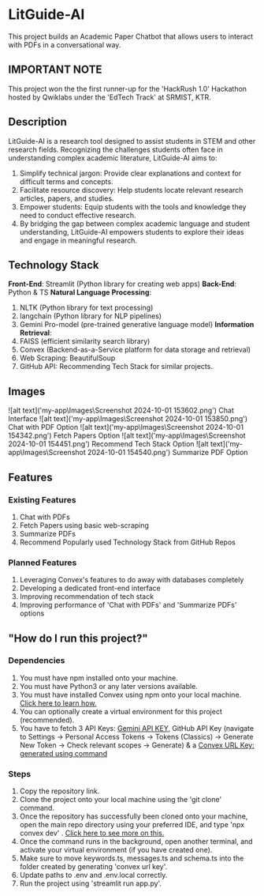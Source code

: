 # LitGuide-AI

This project builds an Academic Paper Chatbot that allows users to interact with PDFs in a conversational way.

## IMPORTANT NOTE

This project won the the first runner-up for the 'HackRush 1.0' Hackathon hosted by Qwiklabs under the 'EdTech Track' at SRMIST, KTR.

## Description

LitGuide-AI is a research tool designed to assist students in STEM and other research fields. Recognizing the challenges students often face in understanding complex academic literature, LitGuide-AI aims to:

1. Simplify technical jargon: Provide clear explanations and context for difficult terms and concepts.
2. Facilitate resource discovery: Help students locate relevant research articles, papers, and studies.
3. Empower students: Equip students with the tools and knowledge they need to conduct effective research.
4. By bridging the gap between complex academic language and student understanding, LitGuide-AI empowers students to explore their ideas and engage in meaningful research.

## Technology Stack

**Front-End**: Streamlit (Python library for creating web apps)
**Back-End**: Python & TS
**Natural Language Processing**:

1. NLTK (Python library for text processing)
2. langchain (Python library for NLP pipelines)
3. Gemini Pro-model (pre-trained generative language model)
   **Information Retrieval**:
4. FAISS (efficient similarity search library)
5. Convex (Backend-as-a-Service platform for data storage and retrieval)
6. Web Scraping: BeautifulSoup
7. GitHub API: Recommending Tech Stack for similar projects.

## Images

![alt text]('my-app\Images\Screenshot 2024-10-01 153602.png')
Chat Interface
![alt text]('my-app\Images\Screenshot 2024-10-01 153850.png')
Chat with PDF Option
![alt text]('my-app\Images\Screenshot 2024-10-01 154342.png')
Fetch Papers Option
![alt text]('my-app\Images\Screenshot 2024-10-01 154451.png')
Recommend Tech Stack Option
![alt text]('my-app\Images\Screenshot 2024-10-01 154540.png')
Summarize PDF Option

## Features

### Existing Features

1. Chat with PDFs
2. Fetch Papers using basic web-scraping
3. Summarize PDFs
4. Recommend Popularly used Technology Stack from GitHub Repos

### Planned Features

1. Leveraging Convex's features to do away with databases completely
2. Developing a dedicated front-end interface
3. Improving recommendation of tech stack
4. Improving performance of 'Chat with PDFs' and 'Summarize PDFs' options

## "How do I run this project?"

### Dependencies

1. You must have npm installed onto your machine.
2. You must have Python3 or any later versions available.
3. You must have installed Convex using npm onto your local machine. [Click here to learn how.](https://docs.convex.dev/quickstart/python)
4. You can optionally create a virtual environment for this project (recommended).
5. You have to fetch 3 API Keys: [Gemini API KEY](https://www.youtube.com/watch?v=OVnnVnLZPEo&pp=ygUSZ2V0IGdlbWluaSBhcGkga2V5), GitHub API Key (navigate to Settings -> Personal Access Tokens -> Tokens (Classics) -> Generate New Token -> Check relevant scopes -> Generate) & a [Convex URL Key: generated using command](https://docs.convex.dev/get-started)

### Steps

1. Copy the repository link.
2. Clone the project onto your local machine using the 'git clone' command.
3. Once the repository has successfully been cloned onto your machine, open the main repo directory using your preferred IDE, and type 'npx convex dev' . [Click here to see more on this.](https://docs.convex.dev/get-started)
4. Once the command runs in the background, open another terminal, and activate your virtual environment (if you have created one).
5. Make sure to move keywords.ts, messages.ts and schema.ts into the folder created by generating 'convex url key'.
6. Update paths to .env and .env.local correctly.
7. Run the project using 'streamlit run app.py'.
